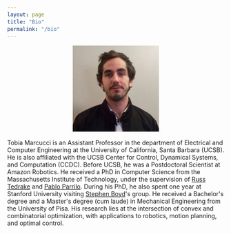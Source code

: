 ```yaml
---
layout: page
title: "Bio"
permalink: "/bio"
---
```


<p align="center">
<img src="me2.jpg"  width="200px"/>
</p>

Tobia Marcucci is an Assistant Professor in the department of Electrical and Computer Engineering at the University of California, Santa Barbara (UCSB). He is also affiliated with the UCSB Center for Control, Dynamical Systems, and Computation (CCDC). Before UCSB, he was a Postdoctoral Scientist at Amazon Robotics. He received a PhD in Computer Science from the Massachusetts Institute of Technology, under the supervision of [Russ Tedrake](https://groups.csail.mit.edu/locomotion/russt.html) and [Pablo Parrilo](https://www.mit.edu/~parrilo/). During his PhD, he also spent one year at Stanford University visiting [Stephen Boyd](https://web.stanford.edu/~boyd/)'s group. He received a Bachelor's degree and a Master's degree (cum laude) in Mechanical Engineering from the University of Pisa. His research lies at the intersection of convex and combinatorial optimization, with applications to robotics, motion planning, and optimal control.

<!-- CV available at: <a href="https://tobiamarcucci.github.io/marcucci_cv.pdf" target="_blank">https://tobiamarcucci.github.io/marcucci_cv.pdf</a> -->

